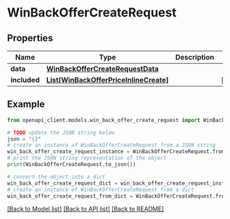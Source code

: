 # WinBackOfferCreateRequest


## Properties

Name | Type | Description | Notes
------------ | ------------- | ------------- | -------------
**data** | [**WinBackOfferCreateRequestData**](WinBackOfferCreateRequestData.md) |  | 
**included** | [**List[WinBackOfferPriceInlineCreate]**](WinBackOfferPriceInlineCreate.md) |  | [optional] 

## Example

```python
from openapi_client.models.win_back_offer_create_request import WinBackOfferCreateRequest

# TODO update the JSON string below
json = "{}"
# create an instance of WinBackOfferCreateRequest from a JSON string
win_back_offer_create_request_instance = WinBackOfferCreateRequest.from_json(json)
# print the JSON string representation of the object
print(WinBackOfferCreateRequest.to_json())

# convert the object into a dict
win_back_offer_create_request_dict = win_back_offer_create_request_instance.to_dict()
# create an instance of WinBackOfferCreateRequest from a dict
win_back_offer_create_request_from_dict = WinBackOfferCreateRequest.from_dict(win_back_offer_create_request_dict)
```
[[Back to Model list]](../README.md#documentation-for-models) [[Back to API list]](../README.md#documentation-for-api-endpoints) [[Back to README]](../README.md)


